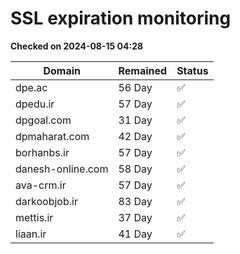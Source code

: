 # SSL expiration monitoring

**Checked on 2024-08-15 04:28**

| Domain | Remained | Status       |
|--------|----------|--------------|
| dpe.ac     | 56 Day   | ✅ |
| dpedu.ir     | 57 Day   | ✅ |
| dpgoal.com     | 31 Day   | ✅ |
| dpmaharat.com     | 42 Day   | ✅ |
| borhanbs.ir     | 57 Day   | ✅ |
| danesh-online.com     | 58 Day   | ✅ |
| ava-crm.ir     | 57 Day   | ✅ |
| darkoobjob.ir     | 83 Day   | ✅ |
| mettis.ir     | 37 Day   | ✅ |
| liaan.ir     | 41 Day   | ✅ |

